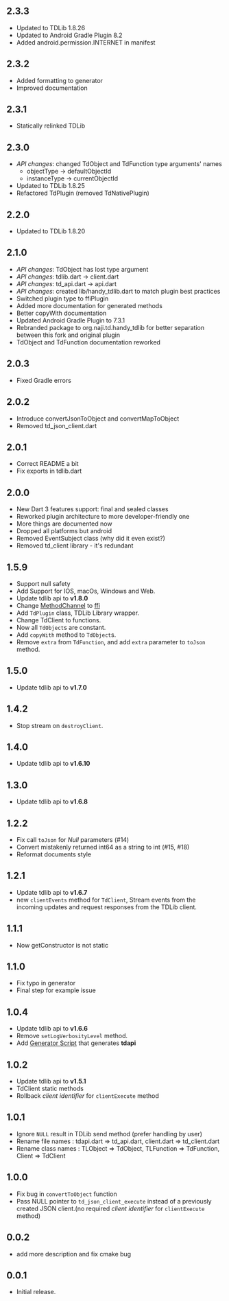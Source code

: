 ## 2.3.3
* Updated to TDLib 1.8.26
* Updated to Android Gradle Plugin 8.2
* Added android.permission.INTERNET in manifest

## 2.3.2
* Added formatting to generator
* Improved documentation

## 2.3.1
* Statically relinked TDLib

## 2.3.0
* *API changes*: changed TdObject and TdFunction type arguments' names
    * objectType -> defaultObjectId
    * instanceType -> currentObjectId
* Updated to TDLib 1.8.25
* Refactored TdPlugin (removed TdNativePlugin)

## 2.2.0
* Updated to TDLib 1.8.20

## 2.1.0
* *API changes*: TdObject has lost type argument
* *API changes*: tdlib.dart -> client.dart
* *API changes*: td_api.dart -> api.dart
* *API changes*: created lib/handy_tdlib.dart to match plugin best practices
* Switched plugin type to ffiPlugin
* Added more documentation for generated methods
* Better copyWith documentation
* Updated Android Gradle Plugin to 7.3.1
* Rebranded package to org.naji.td.handy_tdlib for better separation between this fork and original plugin
* TdObject and TdFunction documentation reworked

## 2.0.3
* Fixed Gradle errors

## 2.0.2
* Introduce convertJsonToObject and convertMapToObject
* Removed td_json_client.dart

## 2.0.1
* Correct README a bit
* Fix exports in tdlib.dart

## 2.0.0
* New Dart 3 features support: final and sealed classes
* Reworked plugin architecture to more developer-friendly one
* More things are documented now
* Dropped all platforms but android
* Removed EventSubject class (why did it even exist?)
* Removed td_client library - it's redundant

## 1.5.9
* Support null safety
* Add Support for IOS, macOs, Windows and Web.
* Update tdlib api to **v1.8.0**
* Change [MethodChannel](https://api.flutter.dev/flutter/services/MethodChannel-class.html) to [ffi](https://docs.flutter.dev/development/platform-integration/c-interop)
* Add `TdPlugin` class, TDLib Library wrapper.
* Change TdClient to functions.
* Now all `TdObject`s are constant.
* Add `copyWith` method to `TdObject`s.
* Remove `extra` from `TdFunction`, and add `extra` parameter to `toJson` method.

## 1.5.0
* Update tdlib api to **v1.7.0**

## 1.4.2
* Stop stream on `destroyClient`.

## 1.4.0
* Update tdlib api to **v1.6.10**

## 1.3.0
* Update tdlib api to **v1.6.8**

## 1.2.2
* Fix call `toJson` for _Null_ parameters (#14)
* Convert mistakenly returned int64 as a string to int (#15, #18)
* Reformat documents style

## 1.2.1
* Update tdlib api to **v1.6.7**
* new `clientEvents` method for `TdClient`, Stream events from the incoming updates and request responses from the TDLib client.

## 1.1.1
* Now getConstructor is not static

## 1.1.0
* Fix typo in generator
* Final step for example issue

## 1.0.4
* Update tdlib api to **v1.6.6**
* Remove `setLogVerbosityLevel` method.
* Add [Generator Script](/generator) that generates **tdapi**

## 1.0.2
* Update tdlib api to **v1.5.1**
* TdClient static methods
* Rollback _client identifier_ for `clientExecute` method

## 1.0.1
* Ignore `NULL` result in TDLib send method (prefer handling by user)
* Rename file names : tdapi.dart => td_api.dart, client.dart => td_client.dart 
* Rename class names : TLObject => TdObject, TLFunction => TdFunction, Client => TdClient
## 1.0.0
* Fix bug in `convertToObject` function
* Pass NULL pointer to `td_json_client_execute` instead of a previously created JSON client.(no required _client identifier_ for `clientExecute` method)

## 0.0.2
* add more description and fix cmake bug
## 0.0.1

* Initial release.
